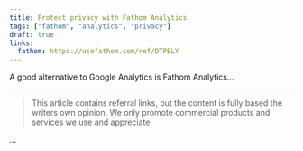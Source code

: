 ```yaml
---
title: Protect privacy with Fathom Analytics
tags: ["fathom", "analytics", "privacy"]
draft: true
links:
  fathom: https://usefathom.com/ref/DTPELY
---
```


A good alternative to Google Analytics is Fathom Analytics...

---

> This article contains referral links, but the content is fully based the writers own opinion.
> We only promote commercial products and services we use and appreciate.

...
